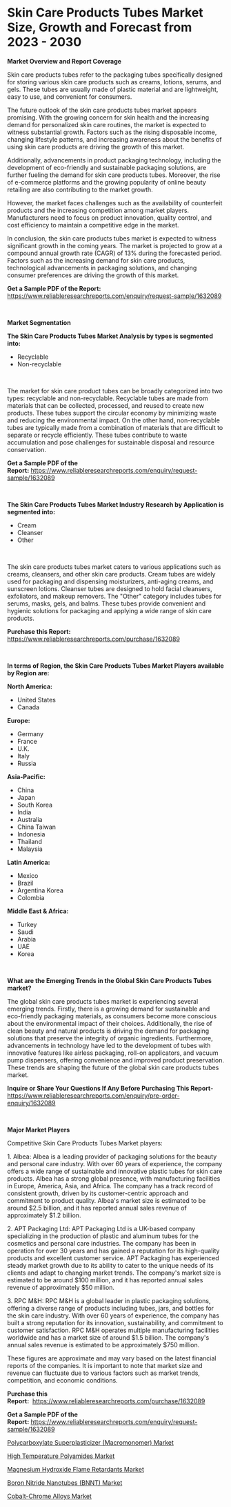 <p><h1>Skin Care Products Tubes Market Size, Growth and Forecast from 2023 - 2030</h1></p><p><strong>Market Overview and Report Coverage</strong></p>
<p><p>Skin care products tubes refer to the packaging tubes specifically designed for storing various skin care products such as creams, lotions, serums, and gels. These tubes are usually made of plastic material and are lightweight, easy to use, and convenient for consumers.</p><p>The future outlook of the skin care products tubes market appears promising. With the growing concern for skin health and the increasing demand for personalized skin care routines, the market is expected to witness substantial growth. Factors such as the rising disposable income, changing lifestyle patterns, and increasing awareness about the benefits of using skin care products are driving the growth of this market.</p><p>Additionally, advancements in product packaging technology, including the development of eco-friendly and sustainable packaging solutions, are further fueling the demand for skin care products tubes. Moreover, the rise of e-commerce platforms and the growing popularity of online beauty retailing are also contributing to the market growth.</p><p>However, the market faces challenges such as the availability of counterfeit products and the increasing competition among market players. Manufacturers need to focus on product innovation, quality control, and cost efficiency to maintain a competitive edge in the market.</p><p>In conclusion, the skin care products tubes market is expected to witness significant growth in the coming years. The market is projected to grow at a compound annual growth rate (CAGR) of 13% during the forecasted period. Factors such as the increasing demand for skin care products, technological advancements in packaging solutions, and changing consumer preferences are driving the growth of this market.</p></p>
<p><strong>Get a Sample PDF of the Report:</strong> <a href="https://www.reliableresearchreports.com/enquiry/request-sample/1632089">https://www.reliableresearchreports.com/enquiry/request-sample/1632089</a></p>
<p>&nbsp;</p>
<p><strong>Market Segmentation</strong></p>
<p><strong>The Skin Care Products Tubes Market Analysis by types is segmented into:</strong></p>
<p><ul><li>Recyclable</li><li>Non-recyclable</li></ul></p>
<p>&nbsp;</p>
<p><p>The market for skin care product tubes can be broadly categorized into two types: recyclable and non-recyclable. Recyclable tubes are made from materials that can be collected, processed, and reused to create new products. These tubes support the circular economy by minimizing waste and reducing the environmental impact. On the other hand, non-recyclable tubes are typically made from a combination of materials that are difficult to separate or recycle efficiently. These tubes contribute to waste accumulation and pose challenges for sustainable disposal and resource conservation.</p></p>
<p><strong>Get a Sample PDF of the Report:</strong>&nbsp;<a href="https://www.reliableresearchreports.com/enquiry/request-sample/1632089">https://www.reliableresearchreports.com/enquiry/request-sample/1632089</a></p>
<p>&nbsp;</p>
<p><strong>The Skin Care Products Tubes Market Industry Research by Application is segmented into:</strong></p>
<p><ul><li>Cream</li><li>Cleanser</li><li>Other</li></ul></p>
<p>&nbsp;</p>
<p><p>The skin care products tubes market caters to various applications such as creams, cleansers, and other skin care products. Cream tubes are widely used for packaging and dispensing moisturizers, anti-aging creams, and sunscreen lotions. Cleanser tubes are designed to hold facial cleansers, exfoliators, and makeup removers. The "Other" category includes tubes for serums, masks, gels, and balms. These tubes provide convenient and hygienic solutions for packaging and applying a wide range of skin care products.</p></p>
<p><strong>Purchase this Report:</strong>&nbsp; <a href="https://www.reliableresearchreports.com/purchase/1632089">https://www.reliableresearchreports.com/purchase/1632089</a></p>
<p>&nbsp;</p>
<p><strong>In terms of Region, the Skin Care Products Tubes Market Players available by Region are:</strong></p>
<p>
    <p> <strong> North America: </strong>
        <ul>
            <li>United States</li>
            <li>Canada</li>
        </ul>
        </p> 
    <p> <strong> Europe: </strong>
        <ul>
            <li>Germany</li>
            <li>France</li>
            <li>U.K.</li>
            <li>Italy</li>
            <li>Russia</li>
        </ul>
        </p> 
    <p> <strong> Asia-Pacific: </strong>
        <ul>
            <li>China</li>
            <li>Japan</li>
            <li>South Korea</li>
            <li>India</li>
            <li>Australia</li>
            <li>China Taiwan</li>
            <li>Indonesia</li>
            <li>Thailand</li>
            <li>Malaysia</li>
        </ul>
        </p> 
    <p> <strong> Latin America: </strong>
        <ul>
            <li>Mexico</li>
            <li>Brazil</li>
            <li>Argentina Korea</li>
            <li>Colombia</li>
        </ul>
        </p> 
    <p> <strong> Middle East & Africa: </strong>
        <ul>
            <li>Turkey</li>
            <li>Saudi</li>
            <li>Arabia</li>
            <li>UAE</li>
            <li>Korea</li>
        </ul>
    </p>
    </p>
<p>&nbsp;</p>
<p><strong>What are the Emerging Trends in the Global Skin Care Products Tubes market?</strong></p>
<p><p>The global skin care products tubes market is experiencing several emerging trends. Firstly, there is a growing demand for sustainable and eco-friendly packaging materials, as consumers become more conscious about the environmental impact of their choices. Additionally, the rise of clean beauty and natural products is driving the demand for packaging solutions that preserve the integrity of organic ingredients. Furthermore, advancements in technology have led to the development of tubes with innovative features like airless packaging, roll-on applicators, and vacuum pump dispensers, offering convenience and improved product preservation. These trends are shaping the future of the global skin care products tubes market.</p></p>
<p><strong>Inquire or Share Your Questions If Any Before Purchasing This Report</strong>- <a href="https://www.reliableresearchreports.com/enquiry/pre-order-enquiry/1632089">https://www.reliableresearchreports.com/enquiry/pre-order-enquiry/1632089</a></p>
<p>&nbsp;</p>
<p><strong>Major Market Players</strong></p>
<p><p>Competitive Skin Care Products Tubes Market players:</p><p>1. Albea: Albea is a leading provider of packaging solutions for the beauty and personal care industry. With over 60 years of experience, the company offers a wide range of sustainable and innovative plastic tubes for skin care products. Albea has a strong global presence, with manufacturing facilities in Europe, America, Asia, and Africa. The company has a track record of consistent growth, driven by its customer-centric approach and commitment to product quality. Albea's market size is estimated to be around $2.5 billion, and it has reported annual sales revenue of approximately $1.2 billion.</p><p>2. APT Packaging Ltd: APT Packaging Ltd is a UK-based company specializing in the production of plastic and aluminum tubes for the cosmetics and personal care industries. The company has been in operation for over 30 years and has gained a reputation for its high-quality products and excellent customer service. APT Packaging has experienced steady market growth due to its ability to cater to the unique needs of its clients and adapt to changing market trends. The company's market size is estimated to be around $100 million, and it has reported annual sales revenue of approximately $50 million.</p><p>3. RPC M&H: RPC M&H is a global leader in plastic packaging solutions, offering a diverse range of products including tubes, jars, and bottles for the skin care industry. With over 60 years of experience, the company has built a strong reputation for its innovation, sustainability, and commitment to customer satisfaction. RPC M&H operates multiple manufacturing facilities worldwide and has a market size of around $1.5 billion. The company's annual sales revenue is estimated to be approximately $750 million.</p><p>These figures are approximate and may vary based on the latest financial reports of the companies. It is important to note that market size and revenue can fluctuate due to various factors such as market trends, competition, and economic conditions.</p></p>
<p><strong>Purchase this Report:</strong>&nbsp;&nbsp;<a href="https://www.reliableresearchreports.com/purchase/1632089">https://www.reliableresearchreports.com/purchase/1632089</a></p>
<p></p>
<p><strong>Get a Sample PDF of the Report:</strong>&nbsp;<a href="https://www.reliableresearchreports.com/enquiry/request-sample/1632089">https://www.reliableresearchreports.com/enquiry/request-sample/1632089</a></p>
<p><p><a href="https://medium.com/@keenanmarks2023/polycarboxylate-superplasticizer-macromonomer-market-share-evolution-and-market-growth-trends-d365a2f41bc1">Polycarboxylate Superplasticizer (Macromonomer) Market</a></p><p><a href="https://medium.com/@robbleannon/high-temperature-polyamides-market-trends-and-market-analysis-forecasted-for-period-2023-2030-65b2cae82e50">High Temperature Polyamides Market</a></p><p><a href="https://medium.com/@lilakautzer2023/magnesium-hydroxide-flame-retardants-market-report-reveals-the-latest-trends-and-growth-028370917fdb">Magnesium Hydroxide Flame Retardants Market</a></p><p><a href="https://medium.com/@russpollich/boron-nitride-nanotubes-bnnt-market-competitive-analysis-market-trends-and-forecast-to-2030-bb978cc202ff">Boron Nitride Nanotubes (BNNT) Market</a></p><p><a href="https://medium.com/@adellalesch/analyzing-cobalt-chrome-alloys-market-global-industry-perspective-and-forecast-2023-to-2030-2eb68cfe51ca">Cobalt-Chrome Alloys Market</a></p></p>